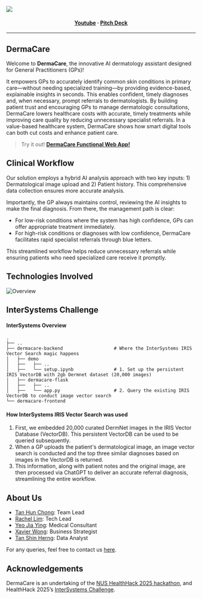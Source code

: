 [<img src="https://github.com/user-attachments/assets/c4049812-f85f-4300-b1da-8b86f4987d74">](https://dermacare-gilt.vercel.app/)

<h4 align="center">
  <a href="https://youtu.be/aN6GkPjVOqg">Youtube</a>
  <span> · </span>
  <a href="https://www.canva.com/design/DAGfqoK78Lo/qahyEYLsX1PhgaY6KXn-hQ/view?utm_content=DAGfqoK78Lo&utm_campaign=designshare&utm_medium=link2&utm_source=uniquelinks&utlId=h27de641530">Pitch Deck</a>
</h4>

---

## DermaCare
Welcome to **DermaCare**, the innovative AI dermatology assistant designed for General Practitioners (GPs)!

It empowers GPs to accurately identify common skin conditions in primary care—without needing specialized training—by providing evidence-based, explainable insights in seconds. This enables confident, timely diagnoses and, when necessary, prompt referrals to dermatologists. By building patient trust and encouraging GPs to manage dermatologic consultations, DermaCare lowers healthcare costs with accurate, timely treatments while improving care quality by reducing unnecessary specialist referrals. In a value-based healthcare system, DermaCare shows how smart digital tools can both cut costs and enhance patient care.

> Try it out! [**DermaCare Functional Web App!**](https://dermacare-gilt.vercel.app/)

## Clinical Workflow
Our solution employs a hybrid AI analysis approach with two key inputs: 1) Dermatological image upload and 2) Patient history. This comprehensive data collection ensures more accurate analysis.

Importantly, the GP always maintains control, reviewing the AI insights to make the final diagnosis. From there, the management path is clear:
- For low-risk conditions where the system has high confidence, GPs can offer appropriate treatment immediately.
- For high-risk conditions or diagnoses with low confidence, DermaCare facilitates rapid specialist referrals through blue letters.

This streamlined workflow helps reduce unnecessary referrals while ensuring patients who need specialized care receive it promptly.

## Technologies Involved
![Overview](https://github.com/user-attachments/assets/1e44a3a9-9969-48e7-a5a3-a72748f45add)

## InterSystems Challenge
#### InterSystems Overview
    .
    ├── ..             
    ├── dermacare-backend                   # Where the InterSystems IRIS Vector Search magic happens
    │   ├── demo
    │   ├──   ├── ..               
    │   ├──   └── setup.ipynb               # 1. Set up the persistent IRIS VectorDB with 2gb Dermnet dataset (20,000 images)   
    │   ├── dermacare-flask
    │   ├──   ├── ..               
    │   ├──   └── app.py                    # 2. Query the existing IRIS VectorDB to conduct image vector search 
    └── dermacare-frontend

#### How InterSystems IRIS Vector Search was used
1. First, we embedded 20,000 curated DermNet images in the IRIS Vector Database (VectorDB). This persistent VectorDB can be used to be queried subsequently.
2. When a GP uploads the patient's dermatological image, an image vector search is conducted and the top three similar diagnoses based on images in the VectorDB is returned.
3. This information, along with patient notes and the original image, are then processed via ChatGPT to deliver an accurate referral diagnosis, streamlining the entire workflow.


## About Us
- [Tan Hun Chong](https://www.linkedin.com/in/tanhunchong/): Team Lead
- [Rachel Lim](https://www.linkedin.com/in/rachellimruien/): Tech Lead
- [Yeo Jia Ying](https://www.linkedin.com/in/jia-ying-yeo-a71779289/): Medical Consultant
- [Xavier Wong](https://www.linkedin.com/in/xavierwongzh/): Business Strategist
- [Tan Shin Herng](https://www.linkedin.com/in/shinherng/): Data Analyst

For any queries, feel free to contact us [here](mailto:hunchong_tan@mymail.sutd.edu.sg).

## Acknowledgements
DermaCare is an undertaking of the [NUS HealthHack 2025 hackathon](https://healthhack.sg/), and HealthHack 2025’s [InterSystems Challenge](https://developer.intersystems.com/intersystems-genai-challenge-nus-health-hack/).
